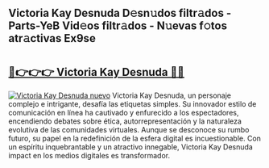 ## Victoria Kay Desnuda D𝚎sn𝚞dos filtr𝚊dos - Parts-YeB Vid𝚎os filtr𝚊dos - N𝚞evas f𝚘tos atr𝚊ctivas Ex9se

# <h2><a href="http://mb4tdo.tromn.icu/?c=Victoria+Kay+Desnuda">🔗👉👉👉 Victoria Kay Desnuda 🔗🔗</a></h2>

[![Victoria Kay Desnuda nuevo](https://i.imgur.com/pEAQMta.gif)](http://mb4tdo.tromn.icu/?c=Victoria+Kay+Desnuda)
Victoria Kay Desnuda, un personaje complejo e intrigante, desafía las etiquetas simples. Su innovador estilo de comunicación en línea ha cautivado y enfurecido a los espectadores, encendiendo debates sobre ética, autorrepresentación y la naturaleza evolutiva de las comunidades virtuales. Aunque se desconoce su rumbo futuro, su papel en la redefinición de la esfera digital es incuestionable. Con un espíritu inquebrantable y un atractivo innegable, Victoria Kay Desnuda impact en los medios digitales es transformador.
